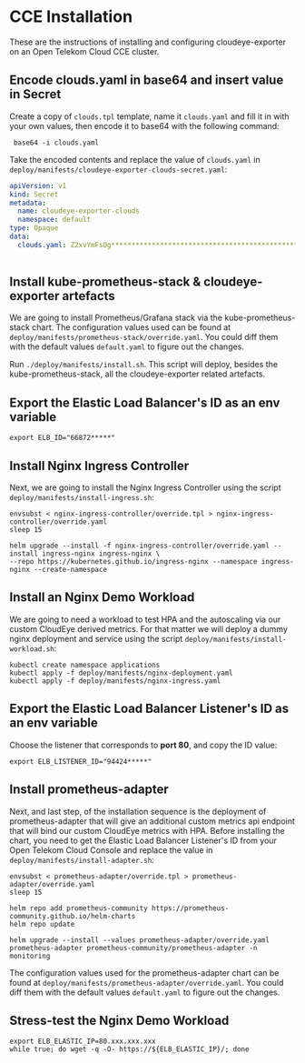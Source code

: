 # CCE Installation

These are the instructions of installing and configuring cloudeye-exporter on an Open Telekom Cloud CCE cluster.

## Encode clouds.yaml in base64 and insert value in Secret

Create a copy of `clouds.tpl` template, name it `clouds.yaml` and fill it in with your own values, then encode it to 
base64 with the following command:

```shell
 base64 -i clouds.yaml 
```

Take the encoded contents and replace the value of `clouds.yaml` in `deploy/manifests/cloudeye-exporter-clouds-secret.yaml`:

```yaml
apiVersion: v1
kind: Secret
metadata:
  name: cloudeye-exporter-clouds
  namespace: default
type: Opaque
data:
  clouds.yaml: Z2xvYmFsOg************************************************************
  
```

## Install kube-prometheus-stack & cloudeye-exporter artefacts

We are going to install Prometheus/Grafana stack via the kube-prometheus-stack chart. The configuration values used 
can be found at `deploy/manifests/prometheus-stack/override.yaml`. You could diff them with the default values `default.yaml`
to figure out the changes.

Run `./deploy/manifests/install.sh`. This script will deploy, besides the kube-prometheus-stack, all the cloudeye-exporter 
related artefacts.

## Export the Elastic Load Balancer's ID as an env variable

```shell
export ELB_ID="66872*****"
```

## Install Nginx Ingress Controller

Next, we are going to install the Nginx Ingress Controller using the script `deploy/manifests/install-ingress.sh`:

```shell
envsubst < nginx-ingress-controller/override.tpl > nginx-ingress-controller/override.yaml
sleep 15

helm upgrade --install -f nginx-ingress-controller/override.yaml --install ingress-nginx ingress-nginx \
--repo https://kubernetes.github.io/ingress-nginx --namespace ingress-nginx --create-namespace
```

## Install an Nginx Demo Workload

We are going to need a workload to test HPA and the autoscaling via our custom CloudEye derived metrics. For that matter
we will deploy a dummy nginx deployment and service using the script `deploy/manifests/install-workload.sh`:

```shell
kubectl create namespace applications
kubectl apply -f deploy/manifests/nginx-deployment.yaml
kubectl apply -f deploy/manifests/nginx-ingress.yaml
```

## Export the Elastic Load Balancer Listener's ID as an env variable

Choose the listener that corresponds to **port 80**, and copy the ID value:

```shell
export ELB_LISTENER_ID="94424*****"
```

## Install prometheus-adapter

Next, and last step, of the installation sequence is the deployment of prometheus-adapter that will give an additional 
custom metrics api endpoint that will bind our custom CloudEye metrics with HPA. Before installing the chart, you need to
get the Elastic Load Balancer Listener's ID from your Open Telekom Cloud Console and replace the value in `deploy/manifests/install-adapter.sh`:

```shell
envsubst < prometheus-adapter/override.tpl > prometheus-adapter/override.yaml
sleep 15

helm repo add prometheus-community https://prometheus-community.github.io/helm-charts
helm repo update

helm upgrade --install --values prometheus-adapter/override.yaml prometheus-adapter prometheus-community/prometheus-adapter -n monitoring
```

The configuration values used for the prometheus-adapter chart can be found at `deploy/manifests/prometheus-adapter/override.yaml`.
You could diff them with the default values `default.yaml` to figure out the changes.

## Stress-test the Nginx Demo Workload

```shell
export ELB_ELASTIC_IP=80.xxx.xxx.xxx
while true; do wget -q -O- https://${ELB_ELASTIC_IP}/; done
```



